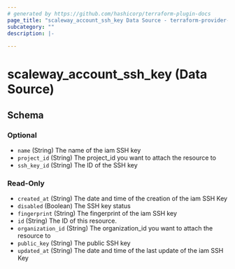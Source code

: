 ```yaml
---
# generated by https://github.com/hashicorp/terraform-plugin-docs
page_title: "scaleway_account_ssh_key Data Source - terraform-provider-scaleway"
subcategory: ""
description: |-
  
---
```


# scaleway_account_ssh_key (Data Source)





<!-- schema generated by tfplugindocs -->
## Schema

### Optional

- `name` (String) The name of the iam SSH key
- `project_id` (String) The project_id you want to attach the resource to
- `ssh_key_id` (String) The ID of the SSH key

### Read-Only

- `created_at` (String) The date and time of the creation of the iam SSH Key
- `disabled` (Boolean) The SSH key status
- `fingerprint` (String) The fingerprint of the iam SSH key
- `id` (String) The ID of this resource.
- `organization_id` (String) The organization_id you want to attach the resource to
- `public_key` (String) The public SSH key
- `updated_at` (String) The date and time of the last update of the iam SSH Key
